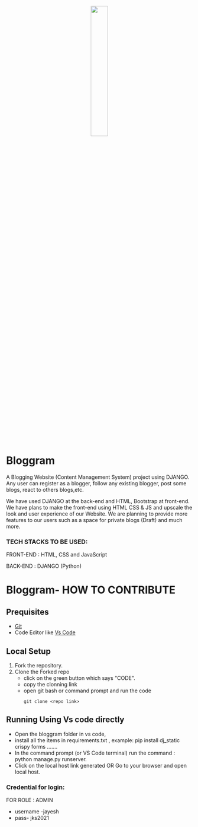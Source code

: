 <p align="center">
    <a href="https://bloggraam.herokuapp.com/">
        <img src="https://github.com/jayeshshaw/blograam/blob/master/logo.png?raw=true" width="30%" height="30%"> 
    </a>
</p> 


# Bloggram

A Blogging Website (Content Management System) project using DJANGO. Any user can register as a blogger, follow any existing blogger, post some blogs, react to others blogs,etc.


We have used DJANGO at the back-end and HTML, Bootstrap at front-end. We have plans to make the front-end using HTML CSS & JS and upscale the look and user experience of our Website. We are planning to provide more features to our users such as a space for private blogs (Draft) and much more.



### TECH STACKS TO BE USED:
FRONT-END : HTML, CSS and JavaScript


BACK-END   : DJANGO (Python)



# Bloggram- HOW TO CONTRIBUTE


## Prequisites
* [Git](https://git-scm.com/downloads) 
* Code Editor like [Vs Code](https://code.visualstudio.com/download)

## Local Setup

1. Fork the repository.
2. Clone the Forked repo
   * click on the green button which says "CODE".
   * copy the clonning link
   * open git bash or command prompt and run the code 
       ```
       git clone <repo link>
       ```
## Running Using Vs code directly
   * Open the bloggram folder in vs code, 
   * install all the items in requirements.txt , example: pip install dj_static crispy forms .......
   * In the command prompt (or VS Code terminal) run the command : python manage.py runserver.
   * Click on the local host link generated OR Go to your browser and open local host.
                             
### Credential for login:
FOR ROLE : ADMIN
* username -jayesh  
* pass- jks2021 
